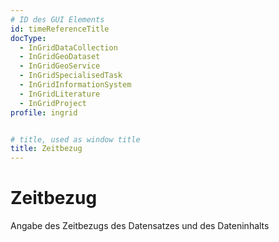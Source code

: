 ```yaml
---
# ID des GUI Elements
id: timeReferenceTitle
docType:
  - InGridDataCollection
  - InGridGeoDataset
  - InGridGeoService
  - InGridSpecialisedTask
  - InGridInformationSystem
  - InGridLiterature
  - InGridProject
profile: ingrid


# title, used as window title
title: Zeitbezug
---
```


# Zeitbezug

Angabe des Zeitbezugs des Datensatzes und des Dateninhalts

